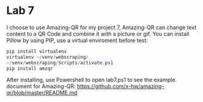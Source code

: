 # Lab 7
I choose to use Amazing-QR for my project 7, Amazing-QR can change text content to a QR Code and combine it with a picture or gif.
You can install Pillow by using PIP, use a virtual enviroment before test:

```powershell
pip install virtualenv
virtualenv ~/venv/webscraping/
~/venv/webscraping/Scripts/activate.ps1
pip install amzqr
```


After installing, use Powershell to open lab7.ps1 to see the example.
document for Amazing-QR: https://github.com/x-hw/amazing-qr/blob/master/README.md
